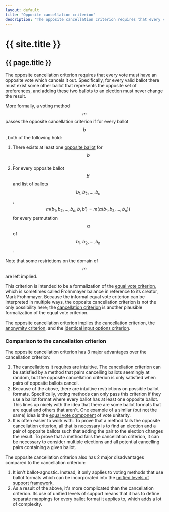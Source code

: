 ```yaml
---
layout: default
title: "Opposite cancellation criterion"
description: "The opposite cancellation criterion requires that every vote must have an opposite vote which cancels it out."
---
```

# {{ site.title }}
## {{ page.title }}

The opposite cancellation criterion requires that every vote must have an opposite vote which cancels it out. Specifically, for every valid ballot there must exist some other ballot that represents the opposite set of preferences, and adding these two ballots to an election must never change the result.

More formally, a voting method $$m$$ passes the opposite cancellation criterion if for every ballot $$b$$, both of the following hold:

1. There exists at least one [opposite ballot](/miscellaneous/voting-theory/unified-levels-of-support#opposite-ballots) for $$b$$.
2. For every opposite ballot $$b'$$ and list of ballots $$b_1, b_2, \dots, b_n$$, $$m(b_1, b_2, \dots, b_n, b, b') = m(\alpha(b_1, b_2, \dots, b_n))$$ for every permutation $$\alpha$$ of $$b_1, b_2, \dots, b_n$$.

Note that some restrictions on the domain of $$m$$ are left implied.

This criterion is intended to be a formalization of the [equal vote criterion](https://electowiki.org/wiki/Equal_Vote_Criterion), which is sometimes called Frohnmayer balance in reference to its creator, Mark Frohnmayer. Because the informal equal vote criterion can be interpreted in multiple ways, the opposite cancellation criterion is not the only possibility here; the [cancellation criterion](/miscellaneous/voting-theory/cancellation-criterion) is another plausible formalization of the equal vote criterion.

The opposite cancellation criterion implies the cancellation criterion, the [anonymity criterion](/miscellaneous/voting-theory/anonymity-criterion), and the [identical input options criterion](/miscellaneous/voting-theory/identical-input-options-criterion).

### Comparison to the cancellation criterion

The opposite cancellation criterion has 3 major advantages over the cancellation criterion:

1. The cancellations it requires are intuitive. The cancellation criterion can be satisfied by a method that pairs cancelling ballots seemingly at random, but the opposite cancellation criterion is only satisfied when pairs of opposite ballots cancel.
2. Because of the above, there are intuitive restrictions on possible ballot formats. Specifically, voting methods can only pass this criterion if they use a ballot format where every ballot has at least one opposite ballot. This lines up nicely with the idea that there are some ballot formats that are equal and others that aren't. One example of a similar (but not the same) idea is the [equal vote component](https://electowiki.org/wiki/Vote_unitarity#Failure_to_allow_voters_to_cast_an_Equal_Vote:) of vote unitarity.
3. It is often easier to work with. To prove that a method fails the opposite cancellation criterion, all that is necessary is to find an election and a pair of opposite ballots such that adding the pair to the election changes the result. To prove that a method fails the cancellation criterion, it can be necessary to consider multiple elections and all potential cancelling pairs containing a given ballot.

The opposite cancellation criterion also has 2 major disadvantages compared to the cancellation criterion:

1. It isn't ballot-agnostic. Instead, it only applies to voting methods that use ballot formats which can be incorporated into the [unified levels of support framework](/miscellaneous/voting-theory/unified-levels-of-support).
2. As a result of the above, it's more complicated than the cancellation criterion. Its use of unified levels of support means that it has to define separate mappings for every ballot format it applies to, which adds a lot of complexity.
